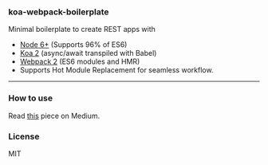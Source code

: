 ### koa-webpack-boilerplate

Minimal boilerplate to create REST apps with
* [Node 6+](https://nodejs.org/en/) (Supports 96% of ES6)
* [Koa 2](https://github.com/koajs/koa/tree/v2.x) (async/await transpiled with Babel)
* [Webpack 2](https://webpack.github.io/) (ES6 modules and HMR)
* Supports Hot Module Replacement for seamless workflow.

---

### How to use

Read [this](https://medium.com/@sidjain/kickback-with-koa-webpack-a51d7e5d7911) piece on Medium.

### License

MIT
